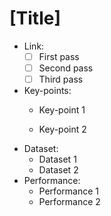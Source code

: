 # [Title]

- Link: 
  - [ ] First pass
  - [ ] Second pass
  - [ ] Third pass
- Key-points:
  - Key-point 1

  - Key-point 2
- Dataset:
  - Dataset 1
  - Dataset 2
- Performance:
  - Performance 1
  - Performance 2

